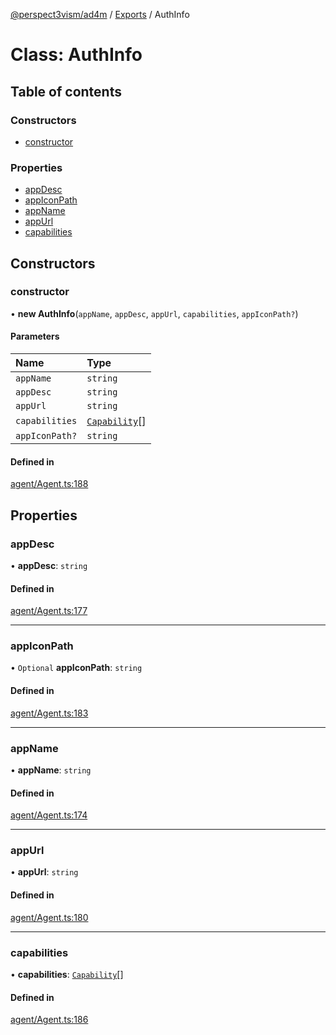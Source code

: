 [@perspect3vism/ad4m](../README.md) / [Exports](../modules.md) / AuthInfo

# Class: AuthInfo

## Table of contents

### Constructors

- [constructor](AuthInfo.md#constructor)

### Properties

- [appDesc](AuthInfo.md#appdesc)
- [appIconPath](AuthInfo.md#appiconpath)
- [appName](AuthInfo.md#appname)
- [appUrl](AuthInfo.md#appurl)
- [capabilities](AuthInfo.md#capabilities)

## Constructors

### constructor

• **new AuthInfo**(`appName`, `appDesc`, `appUrl`, `capabilities`, `appIconPath?`)

#### Parameters

| Name | Type |
| :------ | :------ |
| `appName` | `string` |
| `appDesc` | `string` |
| `appUrl` | `string` |
| `capabilities` | [`Capability`](Capability.md)[] |
| `appIconPath?` | `string` |

#### Defined in

[agent/Agent.ts:188](https://github.com/perspect3vism/ad4m/blob/0f993b76/core/src/agent/Agent.ts#L188)

## Properties

### appDesc

• **appDesc**: `string`

#### Defined in

[agent/Agent.ts:177](https://github.com/perspect3vism/ad4m/blob/0f993b76/core/src/agent/Agent.ts#L177)

___

### appIconPath

• `Optional` **appIconPath**: `string`

#### Defined in

[agent/Agent.ts:183](https://github.com/perspect3vism/ad4m/blob/0f993b76/core/src/agent/Agent.ts#L183)

___

### appName

• **appName**: `string`

#### Defined in

[agent/Agent.ts:174](https://github.com/perspect3vism/ad4m/blob/0f993b76/core/src/agent/Agent.ts#L174)

___

### appUrl

• **appUrl**: `string`

#### Defined in

[agent/Agent.ts:180](https://github.com/perspect3vism/ad4m/blob/0f993b76/core/src/agent/Agent.ts#L180)

___

### capabilities

• **capabilities**: [`Capability`](Capability.md)[]

#### Defined in

[agent/Agent.ts:186](https://github.com/perspect3vism/ad4m/blob/0f993b76/core/src/agent/Agent.ts#L186)
